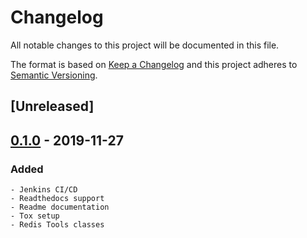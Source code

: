 # Changelog
All notable changes to this project will be documented in this file.

The format is based on [Keep a Changelog](http://keepachangelog.com/en/1.0.0/)
and this project adheres to [Semantic Versioning](http://semver.org/spec/v2.0.0.html).

## [Unreleased]

## [0.1.0] - 2019-11-27
### Added
    - Jenkins CI/CD
    - Readthedocs support
    - Readme documentation
    - Tox setup
    - Redis Tools classes

[0.1.0]: https://github.com/equinoxfitness/datacoco-redis_tools/releases/tag/v0.1.0
